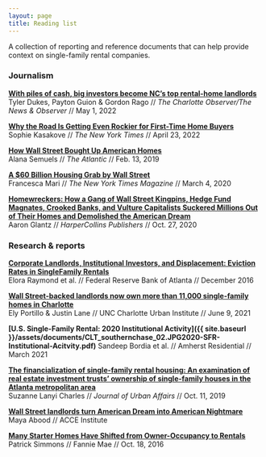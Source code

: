 ```yaml
---
layout: page
title: Reading list
---
```


A collection of reporting and reference documents that can help provide context on single-family rental companies.

### Journalism

**[With piles of cash, big investors become NC’s top rental-home landlords](https://www.newsobserver.com/news/business/article260606172.html)**  
Tyler Dukes, Payton Guion & Gordon Rago // *The Charlotte Observer/The News & Observer* // May 1, 2022

**[Why the Road Is Getting Even Rockier for First-Time Home Buyers](https://www.nytimes.com/2022/04/23/us/corporate-real-estate-investors-housing-market.html)**  
Sophie Kasakove // *The New York Times* // April 23, 2022

**[How Wall Street Bought Up American Homes](https://www.theatlantic.com/technology/archive/2019/02/single-family-landlords-wall-street/582394/)**  
Alana Semuels // *The Atlantic* // Feb. 13, 2019

**[A $60 Billion Housing Grab by Wall Street](https://www.nytimes.com/2020/03/04/magazine/wall-street-landlords.html)**  
Francesca Mari // *The New York Times Magazine* // March 4, 2020

**[Homewreckers: How a Gang of Wall Street Kingpins, Hedge Fund Magnates, Crooked Banks, and Vulture Capitalists Suckered Millions Out of Their Homes and Demolished the American Dream](https://www.harpercollins.com/products/homewreckers-aaron-glantz?variant=32129861582882)**  
Aaron Glantz // *HarperCollins Publishers* // Oct. 27, 2020

### Research & reports
**[Corporate Landlords, Institutional Investors, and Displacement: Eviction Rates in SingleFamily Rentals](https://www.atlantafed.org/-/media/documents/community-development/publications/discussion-papers/2016/04-corporate-landlords-institutional-investors-and-displacement-2016-12-21.pdf)**  
Elora Raymond et al. // Federal Reserve Bank of Atlanta // December 2016

**[Wall Street-backed landlords now own more than 11,000 single-family homes in Charlotte](https://ui.charlotte.edu/story/wall-street-backed-landlords-now-own-more-11000-single-family-homes-charlotte)**  
Ely Portillo & Justin Lane // UNC Charlotte Urban Institute // June 9, 2021

**[U.S. Single-Family Rental: 2020 Institutional Activity]({{ site.baseurl }}/assets/documents/CLT_southernchase_02.JPG2020-SFR-Institutional-Acitvity.pdf)**
Sandeep Bordia et al. // Amherst Residential // March 2021

**[The financialization of single-family rental housing: An examination of real estate investment trusts’ ownership of single-family houses in the Atlanta metropolitan area](https://www.tandfonline.com/doi/abs/10.1080/07352166.2019.1662728)**  
Suzanne Lanyi Charles // *Journal of Urban Affairs* // Oct. 11, 2019

**[Wall Street landlords turn American Dream into American Nightmare](https://www.acceinstitute.org/wall_street_landlords_turn_american_dream_into_american_nightmare)**  
Maya Abood // ACCE Institute

**[Many Starter Homes Have Shifted from Owner-Occupancy to Rentals](https://www.fanniemae.com/portal/research-insights/perspectives/101816-simmons.html)**  
Patrick Simmons // Fannie Mae // Oct. 18, 2016